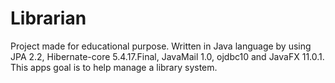 # Librarian

Project made for educational purpose.
Written in Java language by using JPA 2.2, Hibernate-core 5.4.17.Final, JavaMail 1.0, ojdbc10 and JavaFX 11.0.1.
This apps goal is to help manage a library system.
